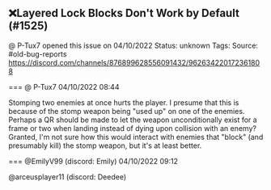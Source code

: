 ## ❌Layered Lock Blocks Don't Work by Default (#1525)
@ P-Tux7 opened this issue on 04/10/2022
Status: unknown
Tags: 
Source: #old-bug-reports https://discord.com/channels/876899628556091432/962634220172361808


=== @ P-Tux7 04/10/2022 08:44

Stomping two enemies at once hurts the player. I presume that this is because of the stomp weapon being "used up" on one of the enemies. Perhaps a QR should be made to let the weapon unconditionally exist for a frame or two when landing instead of dying upon collision with an enemy? Granted, I'm not sure how this would interact with enemies that "block" (and presumably kill) the stomp weapon, but it's at least better.

=== @EmilyV99 (discord: Emily) 04/10/2022 09:12

@arceusplayer11 (discord: Deedee)
